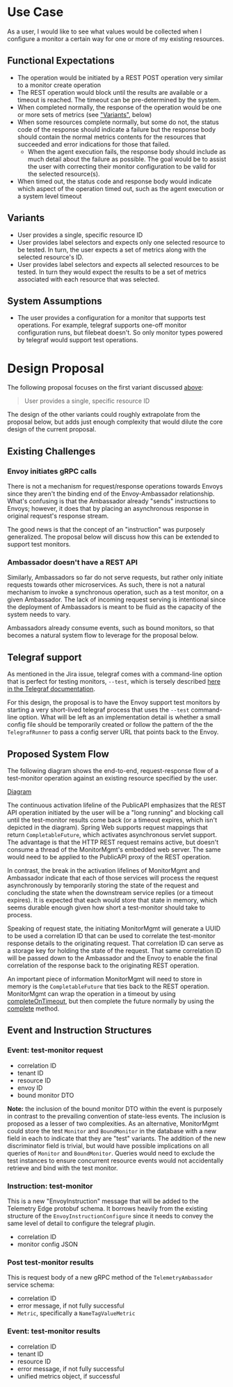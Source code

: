 
# Use Case

As a user, I would like to see what values would be collected when I configure a monitor a certain way for one or more of my existing resources.

## Functional Expectations

- The operation would be initiated by a REST POST operation very similar to a monitor create operation
- The REST operation would block until the results are available or a timeout is reached. The timeout can be pre-determined by the system.
- When completed normally, the response of the operation would be one or more sets of metrics (see ["Variants"](#variants), below)
- When some resources complete normally, but some do not, the status code of the response should indicate a failure but the response body should contain the normal metrics contents for the resources that succeeded and error indications for those that failed.
    - When the agent execution fails, the response body should include as much detail about the failure as possible. The goal would be to assist the user with correcting their monitor configuration to be valid for the selected resource(s).
- When timed out, the status code and response body would indicate which aspect of the operation timed out, such as the agent execution or a system level timeout

## Variants

- User provides a single, specific resource ID
- User provides label selectors and expects only one selected resource to be tested. In turn, the user expects a set of metrics along with the selected resource's ID.
- User provides label selectors and expects all selected resources to be tested. In turn they would expect the results to be a set of metrics associated with each resource that was selected. 

## System Assumptions

- The user provides a configuration for a monitor that supports test operations. For example, telegraf supports one-off monitor configuration runs, but filebeat doesn't. So only monitor types powered by telegraf would support test operations.

# Design Proposal

The following proposal focuses on the first variant discussed [above](#variants):

> User provides a single, specific resource ID

The design of the other variants could roughly extrapolate from the proposal below, but adds just enough complexity that would dilute the core design of the current proposal.

## Existing Challenges

### Envoy initiates gRPC calls

There is not a mechanism for request/response operations towards Envoys since they aren't the binding end of the Envoy-Ambassador relationship. What's confusing is that the Ambassador already "sends" instructions to Envoys; however, it does that by placing an asynchronous response in original request's response stream. 

The good news is that the concept of an "instruction" was purposely generalized. The proposal below will discuss how this can be extended to support test monitors.

### Ambassador doesn't have a REST API

Similarly, Ambassadors so far do not serve requests, but rather only initiate requests towards other microservices. As such, there is not a natural mechanism to invoke a synchronous operation, such as a test monitor, on a given Ambassador. The lack of incoming request serving is intentional since the deployment of Ambassadors is meant to be fluid as the capacity of the system needs to vary. 

Ambassadors already consume events, such as bound monitors, so that becomes a natural system flow to leverage for the proposal below.

## Telegraf support

As mentioned in the Jira issue, telegraf comes with a command-line option that is perfect for testing monitors, `--test`, which is tersely described [here in the Telegraf documentation](https://github.com/influxdata/telegraf#run-a-single-telegraf-collection-outputing-metrics-to-stdout).

For this design, the proposal is to have the Envoy support test monitors by starting a very short-lived telegraf process that uses the `--test` command-line option. What will be left as an implementation detail is whether a small config file should be temporarily created or follow the pattern of the the `TelegrafRunner` to pass a config server URL that points back to the Envoy.

## Proposed System Flow

The following diagram shows the end-to-end, request-response flow of a test-monitor operation against an existing resource specified by the user.

[Diagram](test-monitor-specific-resource.puml)

The continuous activation lifeline of the PublicAPI emphasizes that the REST API operation initiated by the user will be a "long running" and blocking call until the test-monitor results come back (or a timeout expires, which isn't depicted in the diagram). Spring Web supports request mappings that return `CompletableFuture`, which activates asynchronous servlet support. The advantage is that the HTTP REST request remains active, but doesn't consume a thread of the MonitorMgmt's embedded web server. The same would need to be applied to the PublicAPI proxy of the REST operation.

In contrast, the break in the activation lifelines of MonitorMgmt and Ambassador indicate that each of those services will process the request asynchronously by temporarily storing the state of the request and concluding the state when the downstream service replies (or a timeout expires). It is expected that each would store that state in memory, which seems durable enough given how short a test-monitor should take to process. 

Speaking of request state, the initiating MonitorMgmt will generate a UUID to be used a correlation ID that can be used to correlate the test-monitor response details to the originating request. That correlation ID can serve as a storage key for holding the state of the request. That same correlation ID will be passed down to the Ambassador and the Envoy to enable the final correlation of the response back to the originating REST operation.

An important piece of information MonitorMgmt will need to store in memory is the `CompletableFuture` that ties back to the REST operation. MonitorMgmt can wrap the operation in a timeout by using [completeOnTimeout](https://docs.oracle.com/en/java/javase/11/docs/api/java.base/java/util/concurrent/CompletableFuture.html#completeOnTimeout(T,long,java.util.concurrent.TimeUnit)), but then complete the future normally by using the [complete](https://docs.oracle.com/en/java/javase/11/docs/api/java.base/java/util/concurrent/CompletableFuture.html#complete(T)) method. 

## Event and Instruction Structures

### Event: test-monitor request

- correlation ID
- tenant ID
- resource ID
- envoy ID
- bound monitor DTO

**Note:** the inclusion of the bound monitor DTO within the event is purposely in contrast to the prevailing convention of state-less events. The inclusion is proposed as a lesser of two complexities. As an alternative, MonitorMgmt could store the test `Monitor` and `BoundMonitor` in the database with a new field in each to indicate that they are "test" variants. The addition of the new discriminator field is trivial, but would have possible implications on all queries of `Monitor` and `BoundMonitor`. Queries would need to exclude the test instances to ensure concurrent resource events would not accidentally retrieve and bind with the test monitor. 

### Instruction: test-monitor

This is a new "EnvoyInstruction" message that will be added to the Telemetry Edge protobuf schema. It borrows heavily from the existing structure of the `EnvoyInstructionConfigure` since it needs to convey the same level of detail to configure the telegraf plugin.

- correlation ID
- monitor config JSON

### Post test-monitor results

This is request body of a new gRPC method of the `TelemetryAmbassador` service schema:

- correlation ID
- error message, if not fully successful
- `Metric`, specifically a `NameTagValueMetric`

### Event: test-monitor results
- correlation ID
- tenant ID
- resource ID
- error message, if not fully successful
- unified metrics object, if successful